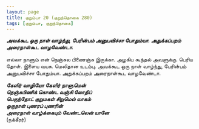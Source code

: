 ```yaml
---
layout: page
title: குறும்பா 20 (குறுந்தொகை 280)
tags: [குறும்பா, குறுந்தொகை]
---
```


<!-- ## 280
### மே 29, 2012 -->

***அவக்கூட ஒரு நாள் வாழ்ந்து, பேரின்பம் அனுபவிச்சா போதும்யா. அதுக்கப்பறம் அரைநாள்கூட வாழவேண்டா.***


எல்லா நாளும் என் நெஞ்சுல பிணைஞ்சு இருக்கா. அழகிய கூந்தல் அவளுக்கு. பெரிய தோள். இளைய வயசு. மெலிதான உடம்பு. அவக்கூட ஒரு நாள் வாழ்ந்து, பேரின்பம் அனுபவிச்சா போதும்யா. அதுக்கப்பறம் அரைநாள்கூட வாழவேண்டா.


***கேளிர் வாழியோ கேளிர் நாளுமென்  
நெஞ்சுபிணிக் கொண்ட வஞ்சி லோதிப்  
பெருந்தோட் குறுமகள் சிறுமெல் லாகம்  
ஒருநாள் புணரப் புணரின்  
அரைநாள் வாழ்க்கையும் வேண்டலென் யானே***  
(நக்கீரர்)